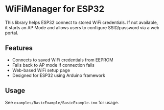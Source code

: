 # WiFiManager for ESP32

This library helps ESP32 connect to stored WiFi credentials. If not available, it starts an AP Mode and allows users to configure SSID/password via a web portal.

## Features

- Connects to saved WiFi credentials from EEPROM
- Falls back to AP mode if connection fails
- Web-based WiFi setup page
- Designed for ESP32 using Arduino framework

## Usage

See `examples/BasicExample/BasicExample.ino` for usage.

